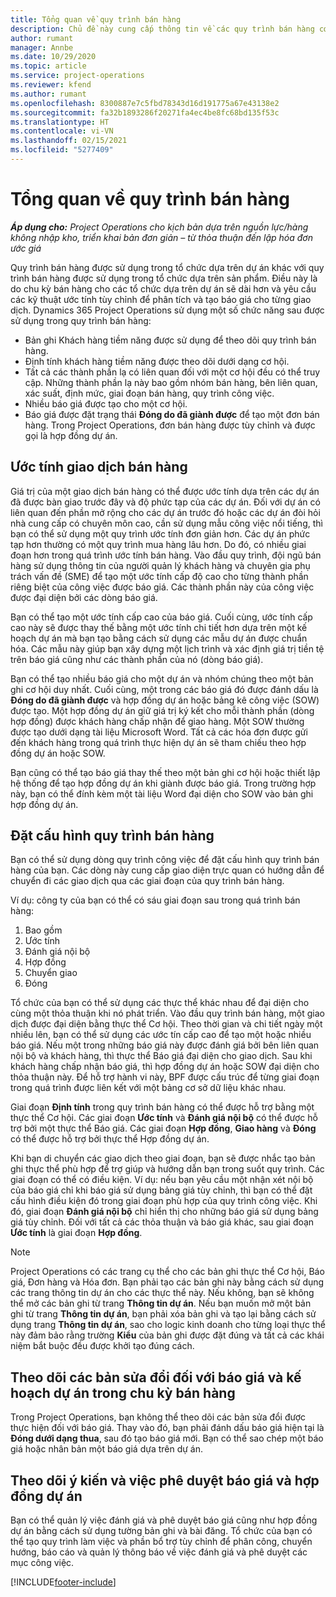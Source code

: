 ```yaml
---
title: Tổng quan về quy trình bán hàng
description: Chủ đề này cung cấp thông tin về các quy trình bán hàng cơ bản.
author: rumant
manager: Annbe
ms.date: 10/29/2020
ms.topic: article
ms.service: project-operations
ms.reviewer: kfend
ms.author: rumant
ms.openlocfilehash: 8300887e7c5fbd78343d16d191775a67e43138e2
ms.sourcegitcommit: fa32b1893286f20271fa4ec4be8fc68bd135f53c
ms.translationtype: HT
ms.contentlocale: vi-VN
ms.lasthandoff: 02/15/2021
ms.locfileid: "5277409"
---
```

# <a name="sales-process-overview"></a>Tổng quan về quy trình bán hàng

_**Áp dụng cho:** Project Operations cho kịch bản dựa trên nguồn lực/hàng không nhập kho, triển khai bản đơn giản – từ thỏa thuận đến lập hóa đơn ước giá_

Quy trình bán hàng được sử dụng trong tổ chức dựa trên dự án khác với quy trình bán hàng được sử dụng trong tổ chức dựa trên sản phẩm. Điều này là do chu kỳ bán hàng cho các tổ chức dựa trên dự án sẽ dài hơn và yêu cầu các kỹ thuật ước tính tùy chỉnh để phân tích và tạo báo giá cho từng giao dịch. Dynamics 365 Project Operations sử dụng một số chức năng sau được sử dụng trong quy trình bán hàng:

- Bản ghi Khách hàng tiềm năng được sử dụng để theo dõi quy trình bán hàng.
- Định tính khách hàng tiềm năng được theo dõi dưới dạng cơ hội.
- Tất cả các thành phần lạ có liên quan đối với một cơ hội đều có thể truy cập. Những thành phần lạ này bao gồm nhóm bán hàng, bên liên quan, xác suất, định mức, giai đoạn bán hàng, quy trình công việc.
- Nhiều báo giá được tạo cho một cơ hội.
- Báo giá được đặt trạng thái **Đóng do đã giành được** để tạo một đơn bán hàng. Trong Project Operations, đơn bán hàng được tùy chỉnh và được gọi là hợp đồng dự án.

## <a name="estimate-a-sale"></a>Ước tính giao dịch bán hàng
Giá trị của một giao dịch bán hàng có thể được ước tính dựa trên các dự án đã được bàn giao trước đây và độ phức tạp của các dự án. Đối với dự án có liên quan đến phần mở rộng cho các dự án trước đó hoặc các dự án đòi hỏi nhà cung cấp có chuyên môn cao, cần sử dụng mẫu công việc nổi tiếng, thì bạn có thể sử dụng một quy trình ước tính đơn giản hơn. Các dự án phức tạp hơn thường có một quy trình mua hàng lâu hơn. Do đó, có nhiều giai đoạn hơn trong quá trình ước tính bán hàng. Vào đầu quy trình, đội ngũ bán hàng sử dụng thông tin của người quản lý khách hàng và chuyên gia phụ trách vấn đề (SME) để tạo một ước tính cấp độ cao cho từng thành phần riêng biệt của công việc được báo giá. Các thành phần này của công việc được đại diện bởi các dòng báo giá. 

Bạn có thể tạo một ước tính cấp cao của báo giá. Cuối cùng, ước tính cấp cao này sẽ được thay thế bằng một ước tính chi tiết hơn dựa trên một kế hoạch dự án mà bạn tạo bằng cách sử dụng các mẫu dự án được chuẩn hóa. Các mẫu này giúp bạn xây dựng một lịch trình và xác định giá trị tiền tệ trên báo giá cũng như các thành phần của nó (dòng báo giá). 

Bạn có thể tạo nhiều báo giá cho một dự án và nhóm chúng theo một bản ghi cơ hội duy nhất. Cuối cùng, một trong các báo giá đó được đánh dấu là **Đóng do đã giành được** và hợp đồng dự án hoặc bảng kê công việc (SOW) được tạo. Một hợp đồng dự án giữ giá trị ký kết cho mỗi thành phần (dòng hợp đồng) được khách hàng chấp nhận để giao hàng. Một SOW thường được tạo dưới dạng tài liệu Microsoft Word. Tất cả các hóa đơn được gửi đến khách hàng trong quá trình thực hiện dự án sẽ tham chiếu theo hợp đồng dự án hoặc SOW.

Bạn cũng có thể tạo báo giá thay thế theo một bản ghi cơ hội hoặc thiết lập hệ thống để tạo hợp đồng dự án khi giành được báo giá. Trong trường hợp này, bạn có thể đính kèm một tài liệu Word đại diện cho SOW vào bản ghi hợp đồng dự án.

## <a name="configure-the-sales-process"></a>Đặt cấu hình quy trình bán hàng
Bạn có thể sử dụng dòng quy trình công việc để đặt cấu hình quy trình bán hàng của bạn. Các dòng này cung cấp giao diện trực quan có hướng dẫn để chuyển đi các giao dịch qua các giai đoạn của quy trình bán hàng.

Ví dụ: công ty của bạn có thể có sáu giai đoạn sau trong quá trình bán hàng:

1. Bao gồm
2. Ước tính
3. Đánh giá nội bộ
4. Hợp đồng
5. Chuyển giao
6. Đóng
 
Tổ chức của bạn có thể sử dụng các thực thể khác nhau để đại diện cho cùng một thỏa thuận khi nó phát triển. Vào đầu quy trình bán hàng, một giao dịch được đại diện bằng thực thể Cơ hội. Theo thời gian và chi tiết ngày một nhiều lên, bạn có thể sử dụng các ước tín cấp cao để tạo một hoặc nhiều báo giá. Nếu một trong những báo giá này được đánh giá bởi bên liên quan nội bộ và khách hàng, thì thực thể Báo giá đại diện cho giao dịch. Sau khi khách hàng chấp nhận báo giá, thì hợp đồng dự án hoặc SOW đại diện cho thỏa thuận này. Để hỗ trợ hành vi này, BPF được cấu trúc để từng giai đoạn trong quá trình được liên kết với một bảng cơ sở dữ liệu khác nhau.

Giai đoạn **Định tính** trong quy trình bán hàng có thể được hỗ trợ bằng một thực thể Cơ hội. Các giai đoạn **Ước tính** và **Đánh giá nội bộ** có thể được hỗ trợ bởi một thực thể Báo giá. Các giai đoạn **Hợp đồng**, **Giao hàng** và **Đóng** có thể được hỗ trợ bởi thực thể Hợp đồng dự án.

Khi bạn di chuyển các giao dịch theo giai đoạn, bạn sẽ được nhắc tạo bản ghi thực thể phù hợp để trợ giúp và hướng dẫn bạn trong suốt quy trình. Các giai đoạn có thể có điều kiện. Ví dụ: nếu bạn yêu cầu một nhận xét nội bộ của báo giá chỉ khi báo giá sử dụng bảng giá tùy chỉnh, thì bạn có thể đặt cấu hình điều kiện đó trong giai đoạn phù hợp của quy trình công việc. Khi đó, giai đoạn **Đánh giá nội bộ** chỉ hiển thị cho những báo giá sử dụng bảng giá tùy chỉnh. Đối với tất cả các thỏa thuận và báo giá khác, sau giai đoạn **Ước tính** là giai đoạn **Hợp đồng**.

> [!NOTE]
> Project Operations có các trang cụ thể cho các bản ghi thực thể Cơ hội, Báo giá, Đơn hàng và Hóa đơn. Bạn phải tạo các bản ghi này bằng cách sử dụng các trang thông tin dự án cho các thực thể này. Nếu không, bạn sẽ không thể mở các bản ghi từ trang **Thông tin dự án**. Nếu bạn muốn mở một bản ghi từ trang **Thông tin dự án**, bạn phải xóa bản ghi và tạo lại bằng cách sử dụng trang **Thông tin dự án**, sao cho logic kinh doanh cho từng loại thực thể này đảm bảo rằng trường **Kiểu** của bản ghi được đặt đúng và tất cả các khái niệm bắt buộc đều được khởi tạo đúng cách.


## <a name="track-revisions-to-quotes-and-project-plans-in-the-sales-cycle"></a>Theo dõi các bản sửa đổi đối với báo giá và kế hoạch dự án trong chu kỳ bán hàng
Trong Project Operations, bạn không thể theo dõi các bản sửa đổi được thực hiện đối với báo giá. Thay vào đó, bạn phải đánh dấu báo giá hiện tại là **Đóng dưới dạng thua**, sau đó tạo báo giá mới. Bạn có thể sao chép một báo giá hoặc nhân bản một báo giá dựa trên dự án.

## <a name="track-comments-and-approvals-of-quotes-and-project-contracts"></a>Theo dõi ý kiến và việc phê duyệt báo giá và hợp đồng dự án
Bạn có thể quản lý việc đánh giá và phê duyệt báo giá cũng như hợp đồng dự án bằng cách sử dụng tường bản ghi và bài đăng. Tổ chức của bạn có thể tạo quy trình làm việc và phần bổ trợ tùy chỉnh để phân công, chuyển hướng, báo cáo và quản lý thông báo về việc đánh giá và phê duyệt các mục công việc.


[!INCLUDE[footer-include](../includes/footer-banner.md)]